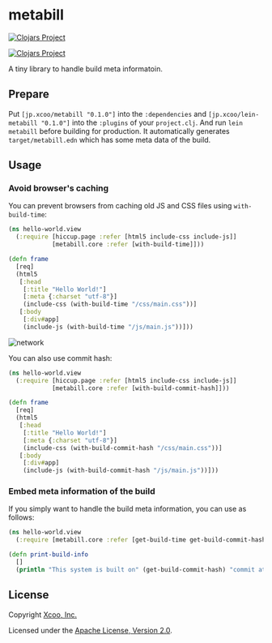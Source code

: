 # metabill

[![Clojars Project](https://img.shields.io/clojars/v/jp.xcoo/metabill.svg)](https://clojars.org/jp.xcoo/metabill)

[![Clojars Project](https://img.shields.io/clojars/v/jp.xcoo/lein-metabill.svg)](https://clojars.org/jp.xcoo/lein-metabill)

A tiny library to handle build meta informatoin.

## Prepare

Put `[jp.xcoo/metabill "0.1.0"]` into the `:dependencies` and `[jp.xcoo/lein-metabill "0.1.0"]` into the `:plugins` of your `project.clj`.
And run `lein metabill` before building for production.
It automatically generates `target/metabill.edn` which has some meta data of the build.

## Usage

### Avoid browser's caching

You can prevent browsers from caching old JS and CSS files using `with-build-time`:

```clojure
(ns hello-world.view
  (:require [hiccup.page :refer [html5 include-css include-js]]
            [metabill.core :refer [with-build-time]]))

(defn frame
  [req]
  (html5
   [:head
    [:title "Hello World!"]
    [:meta {:charset "utf-8"}]
    (include-css (with-build-time "/css/main.css"))]
   [:body
    [:div#app]
    (include-js (with-build-time "/js/main.js"))]))
```

![network](img/network.png)

You can also use commit hash:

```clojure
(ns hello-world.view
  (:require [hiccup.page :refer [html5 include-css include-js]]
            [metabill.core :refer [with-build-commit-hash]]))

(defn frame
  [req]
  (html5
   [:head
    [:title "Hello World!"]
    [:meta {:charset "utf-8"}]
    (include-css (with-build-commit-hash "/css/main.css"))]
   [:body
    [:div#app]
    (include-js (with-build-commit-hash "/js/main.js"))]))
```

### Embed meta information of the build

If you simply want to handle the build meta information, you can use as follows:

```clojure
(ns hello-world.view
  (:require [metabill.core :refer [get-build-time get-build-commit-hash]]))

(defn print-build-info
  []
  (println "This system is built on" (get-build-commit-hash) "commit at" (get-build-time) "unix epoc."))
```

## License

Copyright [Xcoo, Inc.][xcoo]

Licensed under the [Apache License, Version 2.0][apache-license-2.0].

[xcoo]: https://xcoo.jp/
[apache-license-2.0]: http://www.apache.org/licenses/LICENSE-2.0.html
